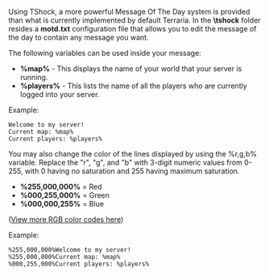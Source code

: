 Using TShock, a more powerful Message Of The Day system is provided than what is currently implemented by default Terraria. In the **\tshock** folder resides a **motd.txt** configuration file that allows you to edit the message of the day to contain any message you want.

The following variables can be used inside your message:

* **%map%** - This displays the name of your world that your server is running.
* **%players%** - This lists the name of all the players who are currently logged into your server.

Example:

    Welcome to my server!
    Current map: %map%
    Current players: %players%

You may also change the color of the lines displayed by using the %r,g,b% variable. Replace the "r", "g", and "b" with 3-digit numeric values from 0-255, with 0 having no saturation and 255 having maximum saturation.

* **%255,000,000%** = Red
* **%000,255,000%** = Green
* **%000,000,255%** = Blue

([View more RGB color codes here](http://www.tayloredmktg.com/rgb/))

Example:

    %255,000,000%Welcome to my server!
    %255,000,000%Current map: %map%
    %000,255,000%Current players: %players%